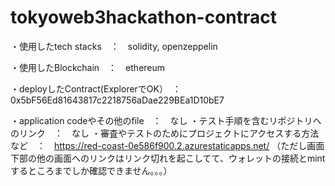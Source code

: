 # tokyoweb3hackathon-contract
・使用したtech stacks　：　solidity, openzeppelin

・使用したBlockchain　：　ethereum

・deployしたContract(ExplorerでOK）　：　0x5bF56Ed81643817c2218756aDae229BEa1D10bE7

・application codeやその他のfile　：　なし
・テスト手順を含むリポジトリへのリンク　：　なし
・審査やテストのためにプロジェクトにアクセスする方法など　：　https://red-coast-0e586f900.2.azurestaticapps.net/
（ただし画面下部の他の画面へのリンクはリンク切れを起こしてて、ウォレットの接続とmintするところまでしか確認できません。。。）
